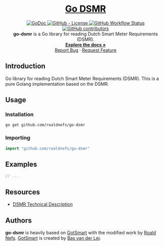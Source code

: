 <a href="https://github.com/roaldnefs/go-dsmr" style="color: black;">
    <h1 align="center">Go DSMR</h1>
</a>
<p align="center">
    <!-- <a href="https://github.com/roaldnefs/go-dsmr/releases">
        <img src="https://img.shields.io/github/v/release/roaldnefs/go-dsmr?style=for-the-badge&color=blue"
            alt="Latest release version">
    </a> -->
    <a href="https://godoc.org/github.com/roaldnefs/go-dsmr">
        <img src="https://img.shields.io/badge/godoc-reference-5272B4.svg?style=for-the-badge&color=blue"
            alt="GoDoc">
    </a>
    <a href="https://github.com/roaldnefs/go-dsmr/blob/master/LICENSE">
        <img src="https://img.shields.io/github/license/roaldnefs/go-dsmr.svg?style=for-the-badge&color=blue"
            alt="GitHub - License">
    </a>
    <a href="https://github.com/roaldnefs/go-dsmr/actions">
        <img src="https://img.shields.io/github/actions/workflow/status/roaldnefs/go-dsmr/go.yml?style=for-the-badge&color=blue"
            alt="GitHub Workflow Status">
    </a>
    <a href="https://github.com/roaldnefs/go-dsmr/graphs/contributors">
        <img src="https://img.shields.io/github/contributors/roaldnefs/go-dsmr?style=for-the-badge&color=blue"
            alt="GitHub contributors">
    </a>
    </br>
    <b>go-dsmr</b> is a Go library for reading Dutch Smart Meter Requirements (DSMR).
    <br />
    <a href="https://godoc.org/github.com/roaldnefs/go-dsmr"><strong>Explore the docs »</strong></a>
    <br />
    <a href="https://github.com/roaldnefs/go-dsmr/issues/new?title=Bug%3A">Report Bug</a>
    ·
    <a href="https://github.com/roaldnefs/go-dsmr/issues/new?title=Feature+Request%3A">Request Feature</a>
</p>

## Introduction
Go library for reading Dutch Smart Meter Requirements (DSMR). This is a pure Golang implementation based on the DSMR.

## Usage
### Installation
```console
go get github.com/roaldnefs/go-dsmr
```

### Importing
```go
import "github.com/roaldnefs/go-dsmr"
```

## Examples
```go
// ...
```

## Resources
- [DSMR Technical Description](https://www.netbeheernederland.nl/_upload/Files/Slimme_meter_15_a727fce1f1.pdf)

## Authors
**go-dsmr** is heavily based on [GotSmart](https://github.com/basvdlei/gotsmart) with the modified work by [Roald Nefs](https://github.com/roaldnefs). [GotSmart](https://github.com/basvdlei/gotsmart) is created by [Bas van der Lei](https://github.com/basvdlei).
